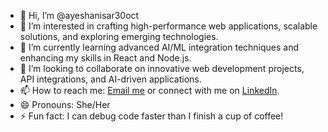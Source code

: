 - 👋 Hi, I’m @ayeshanisar30oct  
- 👀 I’m interested in crafting high-performance web applications, scalable solutions, and exploring emerging technologies.  
- 🌱 I’m currently learning advanced AI/ML integration techniques and enhancing my skills in React and Node.js.  
- 💞️ I’m looking to collaborate on innovative web development projects, API integrations, and AI-driven applications.  
- 📫 How to reach me: [Email me](mailto:ayeshanisar30oct@example.com) or connect with me on [LinkedIn](https://linkedin.com/in/ayeshanisarr).  
- 😄 Pronouns: She/Her  
- ⚡ Fun fact: I can debug code faster than I finish a cup of coffee!  

<!---
ayeshanisar30oct/ayeshanisar30oct is a ✨ special ✨ repository because its `README.md` (this file) appears on your GitHub profile.
You can click the Preview link to take a look at your changes.
--->
